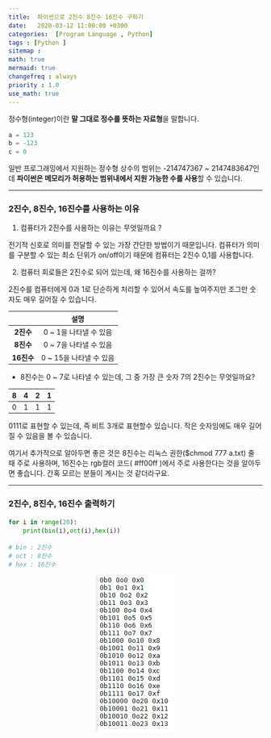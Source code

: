 ```yaml
---
title:  파이썬으로 2진수 8진수 16진수 구하기
date:   2020-03-12 11:00:00 +0300
categories:  [Program Language , Python]
tags : [Python ]
sitemap :
math: true
mermaid: true
changefreq : always
priority : 1.0
use_math: true
---
```


정수형(integer)이란 **말 그대로 정수를 뜻하는 자료형**을 말합니다. 

```python
a = 123 
b = -123
c = 0
```

일반 프로그래밍에서 지원하는 정수형 상수의 범위는 -214747367 ~ 2147483647인데 **파이썬은 메모리가 허용하는 범위내에서 지원 가능한 수를 사용**할 수 있습니다.


--------


### 2진수, 8진수, 16진수를 사용하는 이유 

1. 컴퓨터가 2진수를 사용하는 이유는 무엇일까요 ?

전기적 신호로 의미를 전달할 수 있는 가장 간단한 방법이기 때문입니다. 컴퓨터가 의미를 구분할 수 있는 최소 단위가 on/off이기 때문에 컴퓨터는 2진수 0,1를 사용합니다. 

2. 컴퓨터 회로들은 2진수로 되어 있는데, 왜 16진수를 사용하는 걸까?

2진수를 컴퓨터에게 0과 1로 단순하게 처리할 수 있어서 속도를 높여주지만 조그만 숫자도 매우 길어질 수 있습니다. 

|<center></center>|<center>설명</center>| 
|:--------:|:--------:|
|**2진수**|<center>0 ~ 1을 나타낼 수 있음</center>|
|**8진수**|<center>0 ~ 7을 나타낼 수 있음</center>|  
|**16진수**|<center>0 ~ 15을 나타낼 수 있음</center>|  

* 8진수는 0 ~ 7로 나타낼 수 있는데, 그 중 가장 큰 숫자 7의 2진수는 무엇일까요?

|8|4|2|1| 
|:--------:|:--------:|:--------:|:--------:|
|0|1|1|1|  

0111로 표현할 수 있는데, 즉 비트 3개로 표현할수 있습니다. 작은 숫자임에도 매우 길어질 수 있음을 볼 수 있습니다. 

여기서 추가적으로 알아두면 좋은 것은 8진수는 리눅스 권한($chmod 777 a.txt) 줄 때 주로 사용하며, 16진수는 rgb컬러 코드( #ff00ff )에서 주로 사용한다는 것을 알아두면 좋습니다. 간혹 모르는 분들이 계시는 것 같더라구요. 



--------

### 2진수, 8진수, 16진수 출력하기


```python
for i in range(20):
    print(bin(i),oct(i),hex(i))

# bin : 2진수 
# oct : 8진수 
# hex : 16진수 
```

<center><img src="../assets//images/bin.png" ></center>